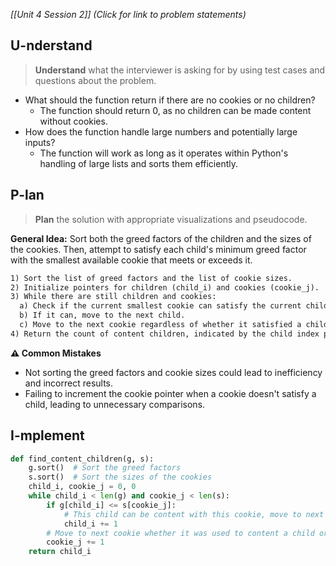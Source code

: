 *[[Unit 4 Session 2]] (Click for link to problem statements)*

## U-nderstand

> **Understand** what the interviewer is asking for by using test cases and questions about the problem.

- What should the function return if there are no cookies or no children?
  - The function should return 0, as no children can be made content without cookies.
- How does the function handle large numbers and potentially large inputs?
  - The function will work as long as it operates within Python's handling of large lists and sorts them efficiently.

## P-lan

> **Plan** the solution with appropriate visualizations and pseudocode.

**General Idea:** Sort both the greed factors of the children and the sizes of the cookies. Then, attempt to satisfy each child's minimum greed factor with the smallest available cookie that meets or exceeds it.

```markdown
1) Sort the list of greed factors and the list of cookie sizes.
2) Initialize pointers for children (child_i) and cookies (cookie_j).
3) While there are still children and cookies:
  a) Check if the current smallest cookie can satisfy the current child's greed.
  b) If it can, move to the next child.
  c) Move to the next cookie regardless of whether it satisfied a child's greed or not.
4) Return the count of content children, indicated by the child index pointer.
```

**⚠️ Common Mistakes**

- Not sorting the greed factors and cookie sizes could lead to inefficiency and incorrect results.
- Failing to increment the cookie pointer when a cookie doesn't satisfy a child, leading to unnecessary comparisons.

## I-mplement

```python
def find_content_children(g, s):
    g.sort()  # Sort the greed factors
    s.sort()  # Sort the sizes of the cookies
    child_i, cookie_j = 0, 0
    while child_i < len(g) and cookie_j < len(s):
        if g[child_i] <= s[cookie_j]:
            # This child can be content with this cookie, move to next child
            child_i += 1
        # Move to next cookie whether it was used to content a child or not
        cookie_j += 1
    return child_i
```
